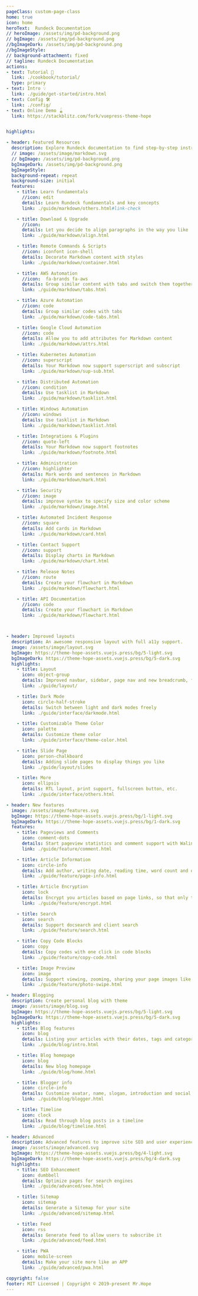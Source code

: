 ```yaml
---
pageClass: custom-page-class
home: true
icon: home
heroText:  Rundeck Documentation
// heroImage: /assets/img/pd-background.png
// bgImage: /assets/img/pd-background.png
//bgImageDark: /assets/img/pd-background.png
//bgImageStyle:
// background-attachment: fixed
// tagline: Rundeck Documentation
actions:
- text: Tutorial 🧭
  link: ./cookbook/tutorial/
  type: primary
- text: Intro 💡
  link: ./guide/get-started/intro.html
- text: Config 🛠
  link: ./config/
- text: Online Demo 🪀
  link: https://stackblitz.com/fork/vuepress-theme-hope


highlights:

- header: Featured Resources  
  description: Explore Rundeck documentation to find step-by-step instructions, code samples, and reference information.
  // image: /assets/image/markdown.svg
  // bgImage: /assets/img/pd-background.png
  bgImageDark: /assets/img/pd-background.png
  bgImageStyle:
  background-repeat: repeat
  background-size: initial
  features:
    - title: Learn fundamentals
      //icon: edit
      details: Learn Rundeck fundamentals and key concepts
      link: ./guide/markdown/others.html#link-check

    - title: Download & Upgrade
      //icon:
      details: Let you decide to align paragraphs in the way you like
      link: ./guide/markdown/align.html

    - title: Remote Commands & Scripts
      //icon: iconfont icon-shell
      details: Decorate Markdown content with styles
      link: ./guide/markdown/container.html

    - title: AWS Automation
      //icon:  fa-brands fa-aws
      details: Group similar content with tabs and switch them together
      link: ./guide/markdown/tabs.html

    - title: Azure Automation
      //icon: code
      details: Group similar codes with tabs
      link: ./guide/markdown/code-tabs.html

    - title: Google Cloud Automation
      //icon: code
      details: Allow you to add attributes for Markdown content
      link: ./guide/markdown/attrs.html

    - title: Kubernetes Automation
      //icon: superscript
      details: Your Markdown now support superscript and subscript
      link: ./guide/markdown/sup-sub.html

    - title: Distributed Automation
      //icon: condition
      details: Use tasklist in Markdown
      link: ./guide/markdown/tasklist.html

    - title: Windows Automation
      //icon: windows
      details: Use tasklist in Markdown
      link: ./guide/markdown/tasklist.html

    - title: Integrations & Plugins
      //icon: quote-left
      details: Your Markdown now support footnotes
      link: ./guide/markdown/footnote.html

    - title: Administration
      //icon: highlighter
      details: Mark words and sentences in Markdown
      link: ./guide/markdown/mark.html

    - title: Security
      //icon: image
      details: improve syntax to specify size and color scheme
      link: ./guide/markdown/image.html

    - title: Automated Incident Response
      //icon: square
      details: Add cards in Markdown
      link: ./guide/markdown/card.html

    - title: Contact Support
      //icon: support
      details: Display charts in Markdown
      link: ./guide/markdown/chart.html

    - title: Release Notes
      //icon: route
      details: Create your flowchart in Markdown
      link: ./guide/markdown/flowchart.html

    - title: API Documentation
      //icon: code
      details: Create your flowchart in Markdown
      link: ./guide/markdown/flowchart.html



- header: Improved layouts
  description: An awesome responsive layout with full a11y support.
  image: /assets/image/layout.svg
  bgImage: https://theme-hope-assets.vuejs.press/bg/5-light.svg
  bgImageDark: https://theme-hope-assets.vuejs.press/bg/5-dark.svg
  highlights:
    - title: Layout
      icon: object-group
      details: Improved navbar, sidebar, page nav and new breadcrumb, footer and toc. We also bring you a brand new homepage.
      link: ./guide/layout/

    - title: Dark Mode
      icon: circle-half-stroke
      details: Switch between light and dark modes freely
      link: ./guide/interface/darkmode.html

    - title: Customizable Theme Color
      icon: palette
      details: Customize theme color
      link: ./guide/interface/theme-color.html

    - title: Slide Page
      icon: person-chalkboard
      details: Adding slide pages to display things you like
      link: ./guide/layout/slides

    - title: More
      icon: ellipsis
      details: RTL layout, print support, fullscreen button, etc.
      link: ./guide/interface/others.html

- header: New features
  image: /assets/image/features.svg
  bgImage: https://theme-hope-assets.vuejs.press/bg/1-light.svg
  bgImageDark: https://theme-hope-assets.vuejs.press/bg/1-dark.svg
  features:
    - title: Pageviews and Comments
      icon: comment-dots
      details: Start pageview statistics and comment support with Waline
      link: ./guide/feature/comment.html

    - title: Article Information
      icon: circle-info
      details: Add author, writing date, reading time, word count and other information to your article
      link: ./guide/feature/page-info.html

    - title: Article Encryption
      icon: lock
      details: Encrypt you articles based on page links, so that only the one you want could see them
      link: ./guide/feature/encrypt.html

    - title: Search
      icon: search
      details: Support docsearch and client search
      link: ./guide/feature/search.html

    - title: Copy Code Blocks
      icon: copy
      details: Copy codes with one click in code blocks
      link: ./guide/feature/copy-code.html

    - title: Image Preview
      icon: image
      details: Support viewing, zooming, sharing your page images like a gallery
      link: ./guide/feature/photo-swipe.html

- header: Blogging
  description: Create personal blog with theme
  image: /assets/image/blog.svg
  bgImage: https://theme-hope-assets.vuejs.press/bg/5-light.svg
  bgImageDark: https://theme-hope-assets.vuejs.press/bg/5-dark.svg
  highlights:
    - title: Blog features
      icon: blog
      details: Listing your articles with their dates, tags and categories
      link: ./guide/blog/intro.html

    - title: Blog homepage
      icon: blog
      details: New blog homepage
      link: ./guide/blog/home.html

    - title: Blogger info
      icon: circle-info
      details: Customize avatar, name, slogan, introduction and social links
      link: ./guide/blog/blogger.html

    - title: Timeline
      icon: clock
      details: Read through blog posts in a timeline
      link: ./guide/blog/timeline.html

- header: Advanced
  description: Advanced features to improve site SEO and user experience
  image: /assets/image/advanced.svg
  bgImage: https://theme-hope-assets.vuejs.press/bg/4-light.svg
  bgImageDark: https://theme-hope-assets.vuejs.press/bg/4-dark.svg
  highlights:
    - title: SEO Enhancement
      icon: dumbbell
      details: Optimize pages for search engines
      link: ./guide/advanced/seo.html

    - title: Sitemap
      icon: sitemap
      details: Generate a Sitemap for your site
      link: ./guide/advanced/sitemap.html

    - title: Feed
      icon: rss
      details: Generate feed to allow users to subscribe it
      link: ./guide/advanced/feed.html

    - title: PWA
      icon: mobile-screen
      details: Make your site more like an APP
      link: ./guide/advanced/pwa.html

copyright: false
footer: MIT Licensed | Copyright © 2019-present Mr.Hope
---
```


<style>
.main-title {
  margin: 0.5rem 0;

  background: linear-gradient(
    120deg,
    var(--theme-color-light),
    var(--theme-color) 30%,
    color.adjust(hope-config.$theme-color, $hue: 60deg) 100%
  );
  -webkit-background-clip: text;
  background-clip: text;

  font-weight: bold;
  font-size: 3.6rem;
  font-family: var(--font-family);
  line-height: 1.5;


  @media (max-width: hope-config.$tablet) {
    margin: 0;
  }

  @media (max-width: hope-config.$pad) {
    font-size: 2.5rem;
    text-align: center;
  }

  @media (max-width: hope-config.$tablet) {
    font-size: 2.25rem;
    text-align: center;
  }

  @media (max-width: hope-config.$mobile) {
    margin: 0 auto;
    font-size: 2rem;
  }
}
</style>

[comment]: <> (---)

[comment]: <> (sidebar: false)

[comment]: <> (title: Rundeck Documentation)

[comment]: <> (---)

[comment]: <> (<br>)

[comment]: <> (## Rundeck {{ $rundeckVersion}} Documentation    )

[comment]: <> (Here at [docs.rundeck.com]&#40;https://docs.rundeck.com/docs&#41;, you'll find a comprehensive resource for all things Rundeck. Whether you're new to Rundeck or an experienced user, this documentation site is designed to help you harness the power of Rundeck's automation and orchestration capabilities.)

[comment]: <> (Rundeck is an open-source platform that simplifies and automates operations tasks, enabling teams to efficiently manage their infrastructure and workflows. With its intuitive interface and powerful features, Rundeck empowers both developers and operations teams to collaborate and automate complex processes.)

[comment]: <> (- **Automate Complex Workflows**: Design and execute sophisticated workflows, chaining together tasks, commands, and scripts, enabling end-to-end automation of your operational processes.)

[comment]: <> (- **Manage and Schedule Jobs**: Easily schedule and manage jobs across your infrastructure, allowing you to streamline and automate routine tasks efficiently.)

[comment]: <> (- **Control Access and Security**: Implement fine-grained access controls and security policies to ensure that only authorized users can perform specific actions within Rundeck.)

[comment]: <> (- **Monitor and Track Executions**: Gain visibility into job executions, monitor their progress, and capture detailed logs and reports for auditing and troubleshooting purposes.)

[comment]: <> (This documentation site serves as a central hub for all your Rundeck-related needs. It offers a wealth of information, including detailed guides, tutorials, reference materials, and best practices to help you get the most out of Rundeck. Whether you're looking for installation instructions, troubleshooting tips, or advanced usage scenarios, you'll find it all here.)

[comment]: <> (### Key Features of the Rundeck Documentation Site:)

[comment]: <> (1. **[Getting Started Guides]&#40;/learning/index.md&#41;**: If you're new to Rundeck, our getting started guides will walk you through the installation process, configuration, and provide a foundation for understanding the core concepts.<br><br>)

[comment]: <> (2. **[Tutorials]&#40;/learning/howto/overview.md&#41;**: Step-by-step tutorials cover a wide range of use cases, demonstrating how to automate routine tasks, create workflows, integrate with other tools, and more.<br><br>)

[comment]: <> (3. **[API Documentation]&#40;/api/rundeck-api.md&#41;**: Explore the Rundeck API documentation to learn how to interact with Rundeck programmatically and integrate it into your existing infrastructure and tooling.<br><br>)

[comment]: <> (4. **[Release Notes]&#40;/history/&#41;**: Stay up to date with the latest features, enhancements, and bug fixes in each Rundeck release. [Sign up for Release Notes]&#40;https://www.rundeck.com/release-notes-signup&#41;<br><br>)

[comment]: <> (If you're looking for documentation of older versions of Rundeck, you can access them at the [Old Versions]&#40;/manual/old-docs.md&#41; section.)

[comment]: <> (## Process Automation)

[comment]: <> (Process Automation, the commercial offering, provides additional features to further enhance your automation capabilities:)

[comment]: <> (### Enterprise Support)

[comment]: <> (With Process Automation, you gain access to enterprise-grade support, ensuring that you have the assistance you need to run Rundeck in production environments. Benefit from timely assistance, troubleshooting, and guidance from the Rundeck team.)

[comment]: <> (### Clustering)

[comment]: <> (Process Automation allows you to create a high-availability cluster of Rundeck instances, enabling load balancing and fault tolerance. This ensures that your automation workflows are always available and can handle high volumes of jobs and executions.)

[comment]: <> (### Extensive Integration Plugins)

[comment]: <> (Process Automation provides a wide range of integration plugins, allowing you to connect Rundeck with other tools and systems in your infrastructure ecosystem. Seamlessly integrate with popular tools such as Jenkins, Ansible, Git, Slack, and many more, enabling end-to-end automation across your environment.)

[comment]: <> (### Advanced Scheduling Options)

[comment]: <> (Process Automation offers advanced scheduling capabilities, giving you fine-grained control over when and how your jobs and workflows are executed. Schedule jobs based on specific dates, times, intervals, or even trigger them in response to external events or conditions.)

[comment]: <> (### And More)

[comment]: <> (We strive to keep the documentation up to date, providing accurate and relevant information to support your Rundeck journey. If you have any questions or suggestions, please don't hesitate to reach out to us. Your feedback is invaluable in helping us improve the documentation and ensure a seamless experience for all users.)

[comment]: <> (Thank you for choosing Rundeck, and we hope you find the documentation site a valuable resource in your automation and orchestration endeavors!)